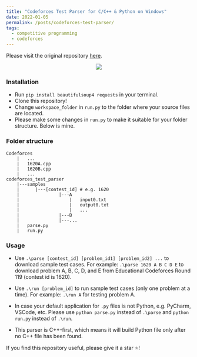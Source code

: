 ```yaml
---
title: "Codeforces Test Parser for C/C++ & Python on Windows"
date: 2022-01-05
permalink: /posts/codeforces-test-parser/
tags:
  - competitive programming
  - codeforces
---
```


Please visit the original repository <a href="https://github.com/dminhvu/codeforces_test_parser" target='_blank'>here</a>.
<p align="center">
  <img src="https://i.ibb.co/K0Qtr2d/example.png" />
</p>

### Installation
* Run ```pip install beautifulsoup4 requests``` in your terminal.
* Clone this repository!
* Change ```workspace_folder``` in ```run.py``` to the folder where your source files are located.
* Please make some changes in ```run.py``` to make it suitable for your folder structure. Below is mine.

### Folder structure
```
Codeforces
    |   ...
    |   1620A.cpp
    |   1620B.cpp
    |   ...
codeforces_test_parser
    |---samples
    |      |---[contest_id] # e.g. 1620
    |               |---A
    |                   |   input0.txt
    |                   |   output0.txt
    |                   |   ...
    |               |---B
    |               |---...
    |   parse.py
    |   run.py
```

### Usage
* Use ```.\parse [contest_id] [problem_id1] [problem_id2] ...``` to download sample test cases.
For example: ```.\parse 1620 A B C D E``` to download problem A, B, C, D, and E from Educational Codeforces Round 119 (contest id is 1620).

* Use ```.\run [problem_id]``` to run sample test cases (only one problem at a time).
For example: ```.\run A``` for testing problem A.

* In case your default application for ```.py``` files is not Python, e.g. PyCharm, VSCode, etc. Please use ```python parse.py``` instead of ```.\parse``` and ```python run.py``` instead of ```.\run```.

* This parser is C++-first, which means it will build Python file only after no C++ file has been found.

If you find this repository useful, please give it a star :star:!
